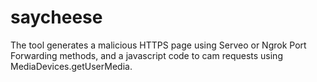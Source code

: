 # saycheese
The tool generates a malicious HTTPS page using Serveo or Ngrok Port Forwarding methods, and a javascript code to cam requests using MediaDevices.getUserMedia.
